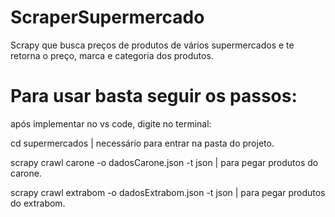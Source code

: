 # ScraperSupermercado
Scrapy que busca preços de produtos de vários supermercados e te retorna o preço, marca e categoria dos produtos.

# Para usar basta seguir os passos:

após implementar no vs code, digite no terminal:

cd supermercados | necessário para entrar na pasta do projeto.


scrapy crawl carone -o dadosCarone.json -t json | para pegar produtos do carone.

scrapy crawl extrabom -o dadosExtrabom.json -t json | para pegar produtos do extrabom.

